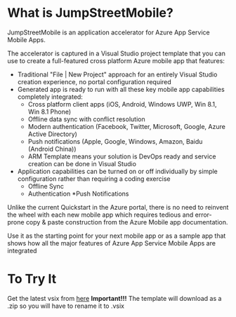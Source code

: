 # What is JumpStreetMobile?
JumpStreetMobile is an application accelerator for Azure App Service Mobile Apps.

The accelerator is captured in a Visual Studio project template that you can use to create a full-featured cross platform Azure mobile app that features:
* Traditional "File | New Project" approach for an entirely Visual Studio creation experience, no portal configuration required
* Generated app is ready to run with all these key mobile app capabilities completely integrated:
	* Cross platform client apps (iOS, Android, Windows UWP, Win 8.1, Win 8.1 Phone)
	* Offline data sync with conflict resolution
	* Modern authentication (Facebook, Twitter, Microsoft, Google, Azure Active Directory)
	* Push notifications (Apple, Google, Windows, Amazon, Baidu (Android China))
	* ARM Template means your solution is DevOps ready and service creation can be done in Visual Studio
* Application capabilities can be turned on or off individually by simple configuration rather than requiring a coding exercise
	* Offline Sync
	* Authentication
	*Push Notifications

Unlike the current Quickstart in the Azure portal, there is no need to reinvent the wheel with each new mobile app which requires tedious and error-prone copy & paste construction from the Azure Mobile app documentation.
 
Use it as the starting point for your next mobile app or as a 
sample app that shows how all the major features of 
Azure App Service Mobile Apps are integrated

# To Try It
Get the latest vsix from [here](https://ci.appveyor.com/project/sayedihashimi/vssolutiontemplates/build/artifacts)
**Important!!!**  The template will download as a .zip so you will have to rename it to .vsix